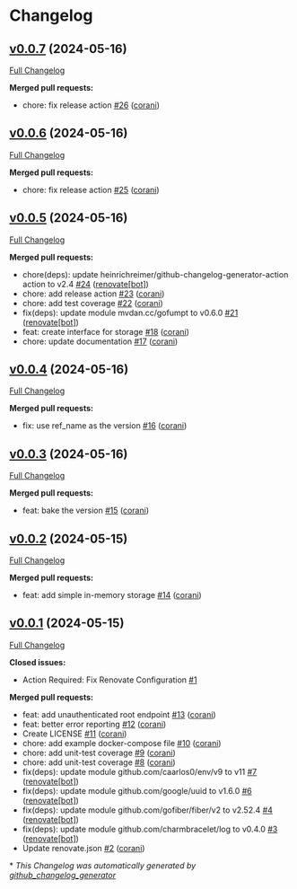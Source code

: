 # Changelog

## [v0.0.7](https://github.com/corani/unwise/tree/v0.0.7) (2024-05-16)

[Full Changelog](https://github.com/corani/unwise/compare/v0.0.6...v0.0.7)

**Merged pull requests:**

- chore: fix release action [\#26](https://github.com/corani/unwise/pull/26) ([corani](https://github.com/corani))

## [v0.0.6](https://github.com/corani/unwise/tree/v0.0.6) (2024-05-16)

[Full Changelog](https://github.com/corani/unwise/compare/v0.0.5...v0.0.6)

**Merged pull requests:**

- chore: fix release action [\#25](https://github.com/corani/unwise/pull/25) ([corani](https://github.com/corani))

## [v0.0.5](https://github.com/corani/unwise/tree/v0.0.5) (2024-05-16)

[Full Changelog](https://github.com/corani/unwise/compare/v0.0.4...v0.0.5)

**Merged pull requests:**

- chore\(deps\): update heinrichreimer/github-changelog-generator-action action to v2.4 [\#24](https://github.com/corani/unwise/pull/24) ([renovate[bot]](https://github.com/apps/renovate))
- chore: add release action [\#23](https://github.com/corani/unwise/pull/23) ([corani](https://github.com/corani))
- chore: add test coverage [\#22](https://github.com/corani/unwise/pull/22) ([corani](https://github.com/corani))
- fix\(deps\): update module mvdan.cc/gofumpt to v0.6.0 [\#21](https://github.com/corani/unwise/pull/21) ([renovate[bot]](https://github.com/apps/renovate))
- feat: create interface for storage [\#18](https://github.com/corani/unwise/pull/18) ([corani](https://github.com/corani))
- chore: update documentation [\#17](https://github.com/corani/unwise/pull/17) ([corani](https://github.com/corani))

## [v0.0.4](https://github.com/corani/unwise/tree/v0.0.4) (2024-05-16)

[Full Changelog](https://github.com/corani/unwise/compare/v0.0.3...v0.0.4)

**Merged pull requests:**

- fix: use ref\_name as the version [\#16](https://github.com/corani/unwise/pull/16) ([corani](https://github.com/corani))

## [v0.0.3](https://github.com/corani/unwise/tree/v0.0.3) (2024-05-16)

[Full Changelog](https://github.com/corani/unwise/compare/v0.0.2...v0.0.3)

**Merged pull requests:**

- feat: bake the version [\#15](https://github.com/corani/unwise/pull/15) ([corani](https://github.com/corani))

## [v0.0.2](https://github.com/corani/unwise/tree/v0.0.2) (2024-05-15)

[Full Changelog](https://github.com/corani/unwise/compare/v0.0.1...v0.0.2)

**Merged pull requests:**

- feat: add simple in-memory storage [\#14](https://github.com/corani/unwise/pull/14) ([corani](https://github.com/corani))

## [v0.0.1](https://github.com/corani/unwise/tree/v0.0.1) (2024-05-15)

[Full Changelog](https://github.com/corani/unwise/compare/a9bf8843eb99cf41c9249dc3abc27203f2d295eb...v0.0.1)

**Closed issues:**

- Action Required: Fix Renovate Configuration [\#1](https://github.com/corani/unwise/issues/1)

**Merged pull requests:**

- feat: add unauthenticated root endpoint [\#13](https://github.com/corani/unwise/pull/13) ([corani](https://github.com/corani))
- feat: better error reporting [\#12](https://github.com/corani/unwise/pull/12) ([corani](https://github.com/corani))
- Create LICENSE [\#11](https://github.com/corani/unwise/pull/11) ([corani](https://github.com/corani))
- chore: add example docker-compose file [\#10](https://github.com/corani/unwise/pull/10) ([corani](https://github.com/corani))
- chore: add unit-test coverage [\#9](https://github.com/corani/unwise/pull/9) ([corani](https://github.com/corani))
- chore: add unit-test coverage [\#8](https://github.com/corani/unwise/pull/8) ([corani](https://github.com/corani))
- fix\(deps\): update module github.com/caarlos0/env/v9 to v11 [\#7](https://github.com/corani/unwise/pull/7) ([renovate[bot]](https://github.com/apps/renovate))
- fix\(deps\): update module github.com/google/uuid to v1.6.0 [\#6](https://github.com/corani/unwise/pull/6) ([renovate[bot]](https://github.com/apps/renovate))
- fix\(deps\): update module github.com/gofiber/fiber/v2 to v2.52.4 [\#4](https://github.com/corani/unwise/pull/4) ([renovate[bot]](https://github.com/apps/renovate))
- fix\(deps\): update module github.com/charmbracelet/log to v0.4.0 [\#3](https://github.com/corani/unwise/pull/3) ([renovate[bot]](https://github.com/apps/renovate))
- Update renovate.json [\#2](https://github.com/corani/unwise/pull/2) ([corani](https://github.com/corani))



\* *This Changelog was automatically generated by [github_changelog_generator](https://github.com/github-changelog-generator/github-changelog-generator)*
